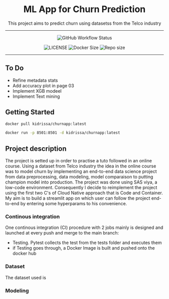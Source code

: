 <h1 align="center">
  ML App for Churn Prediction
  <br/>
</h1>


<p align="center">
  This project aims to predict churn using datasetss from the Telco industry
  <br/>
</p>

---
<p align="center">
<img alt="GitHub Workflow Status" src="https://img.shields.io/github/actions/workflow/status/konkinit/churn_modeling/churnapp_test_build.yml?label=TEST%20%26%20DOCKER%20BUILD&style=for-the-badge">
</p>

<p align="center">
<img alt="LICENSE" src="https://img.shields.io/bower/l/p?color=blue&style=for-the-badge">  <img alt="Docker Size" src="https://img.shields.io/docker/image-size/kidrissa/churnapp?style=for-the-badge"> <img alt="Repo size" src="https://img.shields.io/github/repo-size/konkinit/churn_modeling?label=REPO%20SIZE&style=for-the-badge">
</p>

---

## To Do

- Refine metadata stats
- Add accuracy plot in page 03
- Implement XGB modeel
- Implement Text mining

## Getting Started 

```bash
docker pull kidrissa/churnapp:latest
```
```bash
docker run -p 8501:8501 -d kidrissa/churnapp:latest
```

## Project description
The project is setted up in order to practise a tuto followed in an online course. Using 
a dataset from Telco industry the idea in the online course was to model churn by implementing an end-to-end
data science project from data preprocessing, data modeling, model comparaison to putting champion model into production. 
The project was done using SAS viya, a low-code environment. Consequently I decide to reimplement the project using the 
first two C's of Cloud Native approach that is Code and Container. My aim is to build a streamlit app on which user can follow the project 
end-to-end by entering some hyperparams to his convenience.

### Continous integration
One continous integration (CI) procedure with 2 jobs mainly is designed and launched at every push and merge to the main branch:
-  Testing. Pytest collects the test from the tests folder and executes them
  -  if Testing goes through, a Docker Image is built and pushed onto the docker hub


### Dataset
The dataset used is

### Modeling
